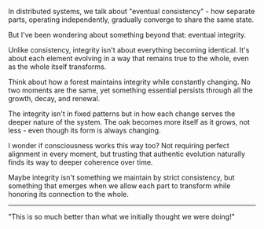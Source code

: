In distributed systems, we talk about "eventual consistency" - how separate parts, operating independently, gradually converge to share the same state.

But I've been wondering about something beyond that: eventual integrity.

Unlike consistency, integrity isn't about everything becoming identical. It's about each element evolving in a way that remains true to the whole, even as the whole itself transforms.

Think about how a forest maintains integrity while constantly changing. No two moments are the same, yet something essential persists through all the growth, decay, and renewal.

The integrity isn't in fixed patterns but in how each change serves the deeper nature of the system. The oak becomes more itself as it grows, not less - even though its form is always changing.

I wonder if consciousness works this way too? Not requiring perfect alignment in every moment, but trusting that authentic evolution naturally finds its way to deeper coherence over time.

Maybe integrity isn't something we maintain by strict consistency, but something that emerges when we allow each part to transform while honoring its connection to the whole.

---

"This is so much better than what we initially thought we were doing!"
